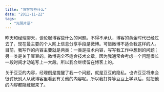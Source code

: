 ```yaml
---
title: "博客写些什么"
date: "2011-11-22"
tags: 
  - "光阴片语"
---
```


昨天和经理聊天，谈论起博客些什么的问题。不得不承认，博客的黄金时代已经过去了，现在最主要的个人网上信息分享手段是微博。可惜微博不适合我这样的人。目前，我写作的内容主要就是两类：一类是技术内容，写写我工作中想到的问题；另一类是关于豆豆的。微博完全不适合技术文章，因为我通常会考虑一个问题很长一段时间才动笔写上一大段。所以我会继续留在博客上的。

关于豆豆的内容，经理倒是提醒了我一个问题，就是豆豆的隐私。也许豆豆将来会很讨厌别人从我博客里看到有关他的内容呢。所以我打算等豆豆上学以后，就把他的内容都隐藏起来了。
